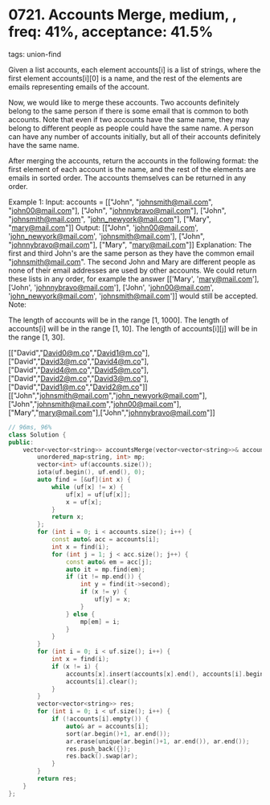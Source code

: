 # 0721. Accounts Merge, medium, , freq: 41%, acceptance: 41.5%
tags: union-find

Given a list accounts, each element accounts[i] is a list of strings, where the first element accounts[i][0] is a name, and the rest of the elements are emails representing emails of the account.

Now, we would like to merge these accounts. Two accounts definitely belong to the same person if there is some email that is common to both accounts. Note that even if two accounts have the same name, they may belong to different people as people could have the same name. A person can have any number of accounts initially, but all of their accounts definitely have the same name.

After merging the accounts, return the accounts in the following format: the first element of each account is the name, and the rest of the elements are emails in sorted order. The accounts themselves can be returned in any order.

Example 1:
Input: 
accounts = [["John", "johnsmith@mail.com", "john00@mail.com"], ["John", "johnnybravo@mail.com"], ["John", "johnsmith@mail.com", "john_newyork@mail.com"], ["Mary", "mary@mail.com"]]
Output: [["John", 'john00@mail.com', 'john_newyork@mail.com', 'johnsmith@mail.com'],  ["John", "johnnybravo@mail.com"], ["Mary", "mary@mail.com"]]
Explanation: 
The first and third John's are the same person as they have the common email "johnsmith@mail.com".
The second John and Mary are different people as none of their email addresses are used by other accounts.
We could return these lists in any order, for example the answer [['Mary', 'mary@mail.com'], ['John', 'johnnybravo@mail.com'], 
['John', 'john00@mail.com', 'john_newyork@mail.com', 'johnsmith@mail.com']] would still be accepted.
Note:

The length of accounts will be in the range [1, 1000].
The length of accounts[i] will be in the range [1, 10].
The length of accounts[i][j] will be in the range [1, 30].

[["David","David0@m.co","David1@m.co"],["David","David3@m.co","David4@m.co"],["David","David4@m.co","David5@m.co"],["David","David2@m.co","David3@m.co"],["David","David1@m.co","David2@m.co"]]
[["John","johnsmith@mail.com","john_newyork@mail.com"],["John","johnsmith@mail.com","john00@mail.com"],["Mary","mary@mail.com"],["John","johnnybravo@mail.com"]]

```c++
// 96ms, 96%
class Solution {
public:
    vector<vector<string>> accountsMerge(vector<vector<string>>& accounts) {
        unordered_map<string, int> mp;
        vector<int> uf(accounts.size());
        iota(uf.begin(), uf.end(), 0);
        auto find = [&uf](int x) {
            while (uf[x] != x) {
                uf[x] = uf[uf[x]];
                x = uf[x];
            }
            return x;
        };
        for (int i = 0; i < accounts.size(); i++) {
            const auto& acc = accounts[i];
            int x = find(i);
            for (int j = 1; j < acc.size(); j++) {
                const auto& em = acc[j];
                auto it = mp.find(em);
                if (it != mp.end()) {
                    int y = find(it->second);
                    if (x != y) {
                        uf[y] = x;
                    }
                } else {
                    mp[em] = i;
                }
            }
        }
        for (int i = 0; i < uf.size(); i++) {
            int x = find(i);
            if (x != i) {
                accounts[x].insert(accounts[x].end(), accounts[i].begin()+1, accounts[i].end());
                accounts[i].clear();
            }
        }
        vector<vector<string>> res;
        for (int i = 0; i < uf.size(); i++) {
            if (!accounts[i].empty()) {
                auto& ar = accounts[i];
                sort(ar.begin()+1, ar.end());
                ar.erase(unique(ar.begin()+1, ar.end()), ar.end());
                res.push_back({});
                res.back().swap(ar);
            }
        }
        return res;
    }
};

```
